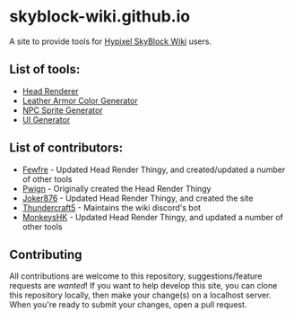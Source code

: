 # skyblock-wiki.github.io
A site to provide tools for [Hypixel SkyBlock Wiki](https://hypixel-skyblock.fandom.com/) users.

## List of tools:
- [Head Renderer](https://skyblock-wiki.github.io/tools/head-render/)
- [Leather Armor Color Generator](https://skyblock-wiki.github.io/tools/leather-armor/)
- [NPC Sprite Generator](https://jsfiddle.net/Fewfre/sg5bqo2j/)
- [UI Generator](https://jsfiddle.net/MonkeysHK/nb2csh1a/)

## List of contributors:
- [Fewfre](https://hypixel-skyblock.fandom.com/wiki/User:Fewfre) - Updated Head Render Thingy, and created/updated a number of other tools
- [Pwign](https://hypixel-skyblock.fandom.com/wiki/User:Pwign) - Originally created the Head Render Thingy
- [Joker876](https://hypixel-skyblock.fandom.com/wiki/User:Joker876) - Updated Head Render Thingy, and created the site
- [Thundercraft5](https://hypixel-skyblock.fandom.com/wiki/User:Thundercraft5) - Maintains the wiki discord's bot
- [MonkeysHK](https://hypixel-skyblock.fandom.com/wiki/User:MonkeysHK) - Updated Head Render Thingy, and updated a number of other tools

## Contributing
All contributions are welcome to this repository, suggestions/feature requests are *wanted*! 
If you want to help develop this site, you can clone this repository locally, then make your change(s) on a localhost server. When you're ready to submit your changes, open a pull request.
